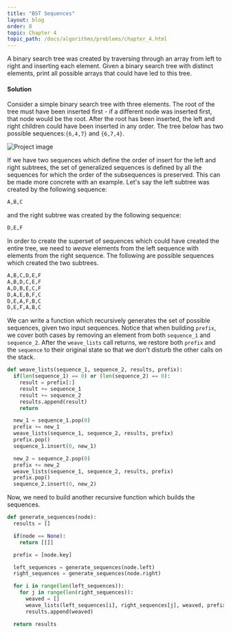 ```yaml
---
title: "BST Sequences"
layout: blog
order: 8
topic: Chapter 4
topic_path: /docs/algorithms/problems/chapter_4.html
---
```

A binary search tree was created by traversing through an array from left to right and inserting each element. Given a binary search tree with distinct elements, print all possible arrays that could have led to this tree.

#### Solution
Consider a simple binary search tree with three elements. The root of the tree must have been inserted first - if a different node was inserted first, that node would be the root. After the root has been inserted, the left and right children could have been inserted in any order. The tree below has two possible sequences:`{6,4,7}` and `{6,7,4}`.

<img src="{{ site.baseurl }}/assets/img/docs/algorithms/bst-simple.png" alt="Project image">

If we have two sequences which define the order of insert for the left and right subtrees, the set of generalized sequences is defined by all the sequences for which the order of the subsequences is preserved. This can be made more concrete with an example. Let's say the left subtree was created by the following sequence:

```python
A,B,C
```

and the right subtree was created by the following sequence:

```python
D,E,F
```

In order to create the superset of sequences which could have created the entire tree, we need to *weave* elements from the left sequence with elements from the right sequence. The following are possible sequences which created the two subtrees.

```python
A,B,C,D,E,F
A,B,D,C,E,F
A,D,B,E,C,F
D,A,E,B,F,C
D,E,A,F,B,C
D,E,F,A,B,C
```

We can write a function which recursively generates the set of possible sequences, given two input sequences. Notice that when building `prefix`, we cover both cases by removing an element from both `sequence_1` and `sequence_2`. After the `weave_lists` call returns, we restore both `prefix` and the `sequence` to their original state so that we don't disturb the other calls on the stack.

```python
def weave_lists(sequence_1, sequence_2, results, prefix):
  if(len(sequence_1) == 0) or (len(sequence_2) == 0):
    result = prefix[:]
    result += sequence_1
    result += sequence_2
    results.append(result)
    return

  new_1 = sequence_1.pop(0)
  prefix += new_1
  weave_lists(sequence_1, sequence_2, results, prefix)
  prefix.pop()
  sequence_1.insert(0, new_1)

  new_2 = sequence_2.pop(0)
  prefix += new_2
  weave_lists(sequence_1, sequence_2, results, prefix)
  prefix.pop()
  sequence_2.insert(0, new_2)
```

Now, we need to build another recursive function which builds the sequences.

```python
def generate_sequences(node):
  results = []

  if(node == None):
    return [[]]

  prefix = [node.key]

  left_sequences = generate_sequences(node.left)
  right_sequences = generate_sequences(node.right)  

  for i in range(len(left_sequences)):
    for j in range(len(right_sequences)):
      weaved = []
      weave_lists(left_sequences[i], right_sequences[j], weaved, prefix)
      results.append(weaved)

  return results
```